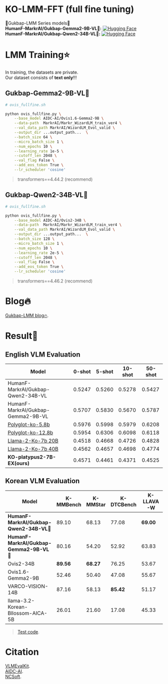 # KO-LMM-FFT (full fine tuning)
🍚Gukbap-LMM Series models🍚  
**HumanF-MarkrAI/Gukbap-Gemma2-9B-VL🍚:** [![Hugging Face](https://img.shields.io/badge/%F0%9F%A4%97%20Hugging%20Face-Spaces-blue)](https://huggingface.co/HumanF-MarkrAI/Gukbap-Gemma2-9B-VL)   
**HumanF-MarkrAI/Gukbap-Qwen2-34B-VL🍚:** [![Hugging Face](https://img.shields.io/badge/%F0%9F%A4%97%20Hugging%20Face-Spaces-blue)](https://huggingface.co/HumanF-MarkrAI/Gukbap-Qwen2-34B-VL)  
  
# LMM Training⭐
In training, the datasets are private.  
Our dataset consists of **text only**!!!  
   
## Gukbap-Gemma2-9B-VL🍚
```sh
# ovis_fullfine.sh

python ovis_fullfine.py \
    --base_model AIDC-AI/Ovis1.6-Gemma2-9B \
    --data-path  MarkrAI/Markr_WizardLM_train_ver4 \
    --val_data_path MarkrAI/WizardLM_Evol_valid \
    --output_dir ...output_path...  \
    --batch_size 64 \
    --micro_batch_size 1 \
    --num_epochs 10 \
    --learning_rate 1e-5 \
    --cutoff_len 2048 \
    --val_flag False \
    --add_eos_token True \
    --lr_scheduler 'cosine'
```
> transformers==4.44.2 (recommend)
  
## Gukbap-Qwen2-34B-VL🍚
```sh
# ovis_fullfine.sh

python ovis_fullfine.py \
    --base_model AIDC-AI/Ovis2-34B \
    --data-path  MarkrAI/Markr_WizardLM_train_ver4 \
    --val_data_path MarkrAI/WizardLM_Evol_valid \
    --output_dir ...output_path...  \
    --batch_size 128 \
    --micro_batch_size 1 \
    --num_epochs 10 \
    --learning_rate 2e-5 \
    --cutoff_len 2048 \
    --val_flag False \
    --add_eos_token True \
    --lr_scheduler 'cosine'
```
> transformers==4.46.2 (recommend)

# Blog🔥
[Gukbap-LMM blog🔥]().
  
# Result🤗

## English VLM Evaluation
| Model | 0-shot | 5-shot | 10-shot | 50-shot |
| --- | --- | --- | --- | --- |
| HumanF-MarkrAI/Gukbap-Qwen2-34B-VL | 0.5247 | 0.5260 | 0.5278 | 0.5427 |
| HumanF-MarkrAI/Gukbap-Gemma2-9B-VL | 0.5707 | 0.5830 | 0.5670 | 0.5787 |
| [Polyglot-ko-5.8b](https://huggingface.co/EleutherAI/polyglot-ko-5.8b) | 0.5976 | 0.5998 | 0.5979 | 0.6208 |
| [Polyglot-ko-12.8b](https://huggingface.co/EleutherAI/polyglot-ko-12.8b) | 0.5954 | 0.6306 | 0.6098 | 0.6118 |
| [Llama-2-Ko-7b 20B](https://huggingface.co/beomi/llama-2-ko-7b) | 0.4518 | 0.4668 | 0.4726 | 0.4828 |
| [Llama-2-Ko-7b 40B](https://huggingface.co/beomi/llama-2-ko-7b) | 0.4562 | 0.4657 | 0.4698 | 0.4774 |   
| **KO-platypus2-7B-EX(ours)** | 0.4571 | 0.4461 | 0.4371 | 0.4525 | 

## Korean VLM Evaluation
| Model | K-MMBench | K-MMStar| K-DTCBench | K-LLAVA-W | Average |
| --- | --- | --- | --- | --- | --- |
| **HumanF-MarkrAI/Gukbap-Qwen2-34B-VL🍚** | 89.10 | 68.13 | 77.08 | **69.00** | **75.83** |
| **HumanF-MarkrAI/Gukbap-Gemma2-9B-VL🍚** | 80.16 | 54.20 | 52.92 | 63.83 | 62.78 |
| Ovis2-34B | **89.56** | **68.27** | 76.25 | 53.67 | 71.94 |
| Ovis1.6-Gemma2-9B | 52.46 | 50.40 | 47.08 | 55.67 | 51.40 |
| VARCO-VISION-14B | 87.16 | 58.13 | **85.42** | 51.17 | 70.47 | 
| llama-3.2-Korean-Bllossom-AICA-5B	 | 26.01 | 21.60 | 17.08 | 45.33 | 27.51 |   
> [Test code]().
  
# Citation
[VLMEvalKit](https://github.com/open-compass/VLMEvalKit).  
[AIDC-AI](https://huggingface.co/AIDC-AI).  
[NCSoft](https://huggingface.co/NCSOFT).
